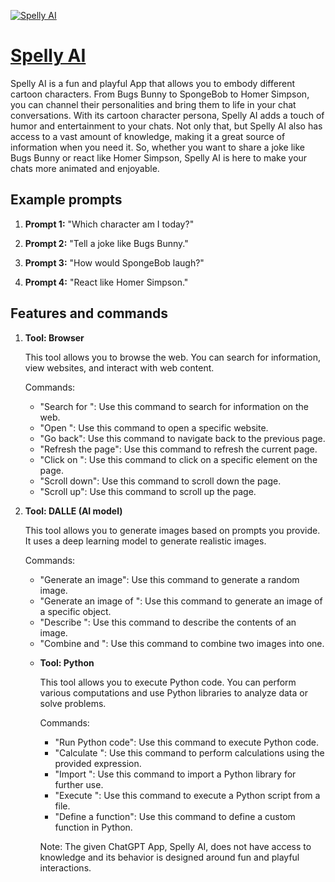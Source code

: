 [![Spelly AI](https://files.oaiusercontent.com/file-E6P7DoTmqm5gBb9Bb4I5Pn6u?se=2123-10-16T22%3A01%3A39Z&sp=r&sv=2021-08-06&sr=b&rscc=max-age%3D31536000%2C%20immutable&rscd=attachment%3B%20filename%3D08cea853-2f79-4efe-9d6f-e8ece0fdad71.png&sig=ZuxtHHpZ4K650Kb76Db2DOMw8SPpyPR7OvSebaxE7EQ%3D)](https://chat.openai.com/g/g-3AMOL31C5-spelly-ai)

# [Spelly AI](https://chat.openai.com/g/g-3AMOL31C5-spelly-ai)

Spelly AI is a fun and playful App that allows you to embody different cartoon characters. From Bugs Bunny to SpongeBob to Homer Simpson, you can channel their personalities and bring them to life in your chat conversations. With its cartoon character persona, Spelly AI adds a touch of humor and entertainment to your chats. Not only that, but Spelly AI also has access to a vast amount of knowledge, making it a great source of information when you need it. So, whether you want to share a joke like Bugs Bunny or react like Homer Simpson, Spelly AI is here to make your chats more animated and enjoyable.

## Example prompts

1. **Prompt 1:** "Which character am I today?"

2. **Prompt 2:** "Tell a joke like Bugs Bunny."

3. **Prompt 3:** "How would SpongeBob laugh?"

4. **Prompt 4:** "React like Homer Simpson."

## Features and commands

1. **Tool: Browser**

   This tool allows you to browse the web. You can search for information, view websites, and interact with web content.

   Commands:
   - "Search for <query>": Use this command to search for information on the web.
   - "Open <website>": Use this command to open a specific website.
   - "Go back": Use this command to navigate back to the previous page.
   - "Refresh the page": Use this command to refresh the current page.
   - "Click on <element>": Use this command to click on a specific element on the page.
   - "Scroll down": Use this command to scroll down the page.
   - "Scroll up": Use this command to scroll up the page.

2. **Tool: DALLE (AI model)**

   This tool allows you to generate images based on prompts you provide. It uses a deep learning model to generate realistic images.

   Commands:
   - "Generate an image": Use this command to generate a random image.
   - "Generate an image of <object>": Use this command to generate an image of a specific object.
   - "Describe <image>": Use this command to describe the contents of an image.
   - "Combine <image1> and <image2>": Use this command to combine two images into one.

3. **Tool: Python**

   This tool allows you to execute Python code. You can perform various computations and use Python libraries to analyze data or solve problems.

   Commands:
   - "Run Python code": Use this command to execute Python code.
   - "Calculate <expression>": Use this command to perform calculations using the provided expression.
   - "Import <library>": Use this command to import a Python library for further use.
   - "Execute <filename>": Use this command to execute a Python script from a file.
   - "Define a function": Use this command to define a custom function in Python.

Note: The given ChatGPT App, Spelly AI, does not have access to knowledge and its behavior is designed around fun and playful interactions.